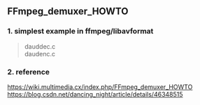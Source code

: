 ## FFmpeg_demuxer_HOWTO

### 1. simplest example in ffmpeg/libavformat
> dauddec.c  
> daudenc.c

### 2. reference
https://wiki.multimedia.cx/index.php/FFmpeg_demuxer_HOWTO  
https://blog.csdn.net/dancing_night/article/details/46348515
